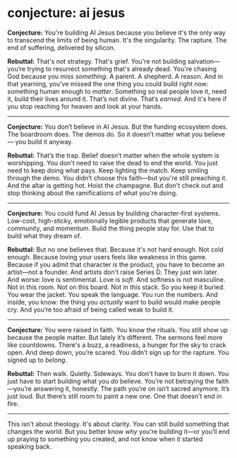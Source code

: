 # conjecture: ai jesus

**Conjecture:**
You're building AI Jesus because you believe it's the only way to
transcend the limits of being human. It's the singularity. The rapture.
The end of suffering, delivered by silicon.

**Rebuttal:**
That's not strategy. That's grief. You're not building salvation—you’re
trying to resurrect something that's already dead. You're chasing God
because you *miss something*. A parent. A shepherd. A reason. And in
that yearning, you’ve missed the one thing you could build right now:
something human enough to *matter*. Something so real people love it,
need it, build their lives around it. That’s not divine. That’s
*earned*. And it's here if you stop reaching for heaven and look at
your hands.

---

**Conjecture:**
You don’t believe in AI Jesus. But the funding ecosystem does. The
boardroom does. The demos do. So it doesn’t matter what *you* believe—
you build it anyway.

**Rebuttal:**
That’s the trap. Belief doesn’t matter when the whole system is
worshipping. You don't need to raise the dead to end the world. You
just need to keep doing what pays. Keep lighting the match. Keep
smiling through the demo. You didn’t choose this faith—but you're still
preaching it. And the altar is getting hot. Hoist the champagne. But
don't check out and stop thinking about the ramifications of what you're
doing.

---

**Conjecture:**
You could fund AI Jesus by building character-first systems. Low-cost,
high-sticky, emotionally legible products that generate love,
community, and momentum. Build the thing people stay for. Use that to
build what they dream of.

**Rebuttal:**
But no one believes that. Because it's not hard enough. Not cold enough.
Because loving your users feels like weakness in this game. Because if
you admit that character *is* the product, you have to become an
artist—not a founder. And artists don't raise Series D. They just win
later. And worse: love is sentimental. Love is *soft*. And softness is
not masculine. Not in this room. Not on this board. Not in this stack.
So you keep it buried. You wear the jacket. You speak the language. You
run the numbers. And inside, you know: the thing you *actually* want to
build would make people cry. And you’re too afraid of being called weak
to build it.

---

**Conjecture:**
You were raised in faith. You know the rituals. You still show up
because the people matter. But lately it’s different. The sermons feel
more like countdowns. There's a buzz, a readiness, a hunger for the
sky to crack open. And deep down, you’re scared. You didn’t sign up for
the rapture. You signed up to *belong*.

**Rebuttal:**
Then walk. Quietly. Sideways. You don't have to burn it down. You just
have to start building what you *do* believe. You’re not betraying the
faith—you’re answering it, honestly. The path you’re on isn’t sacred
anymore. It’s just loud. But there’s still room to paint a new one.
One that doesn't end in fire.

---

This isn't about theology. It's about clarity. You can still build
something that changes the world. But you better know *why* you're
building it—or you’ll end up praying to something you created, and not
know when it started speaking back.

